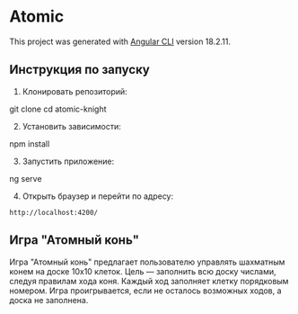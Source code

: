 # Atomic

This project was generated with [Angular CLI](https://github.com/angular/angular-cli) version 18.2.11.

## Инструкция по запуску

1. Клонировать репозиторий:

  git clone <URL>
  cd atomic-knight

2. Установить зависимости:

  npm install

3. Запустить приложение:

  ng serve

4. Открыть браузер и перейти по адресу:

  `http://localhost:4200/`

<h2>Игра "Атомный конь"</h2>
Игра "Атомный конь" предлагает пользователю управлять шахматным конем на доске 10x10 клеток. Цель — заполнить всю доску числами, следуя правилам хода коня. Каждый ход заполняет клетку порядковым номером. Игра проигрывается, если не осталось возможных ходов, а доска не заполнена.
